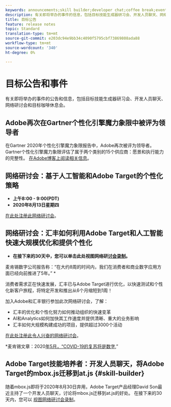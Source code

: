 ```yaml
---
keywords: announcements;skill builder;developer chat;coffee break;events
description: 有关即将举办的事件的信息，包括目标技能生成器研习会、开发人员聊天、网络研讨会和目标咖啡休息会。
title: 目标公告
feature: release notes
topic: Standard
translation-type: tm+mt
source-git-commit: e203dc94e9bb34c4090f5795cbf73869808ada88
workflow-type: tm+mt
source-wordcount: '340'
ht-degree: 0%

---
```



# 目标公告和事件

有关即将举办的事件的公告和信息，包括目标技能生成器研习会、开发人员聊天、网络研讨会和目标咖啡休息会。

## Adobe再次在Gartner个性化引擎魔力象限中被评为领导者

在Gartner 2020年个性化引擎魔力象限报告中，Adobe再次被评为领导者。 Gartner个性化引擎魔力象限评估了属于两个类别的15个供应商：愿景和执行能力的完整性。 [在Adobe博客上阅读相关信息](https://theblog.adobe.com/adobe-again-named-leader-in-gartner-magic-quadrant-for-personalization-engines/)。

## 网络研讨会：基于人工智能和Adobe Target的个性化策略

* **上午8:00 - 9:00(PDT)**
* **2020年8月13日星期四**

[在此处注册此网络研讨会](https://atskillbuilder-maxpersonalization.experienceleague.adobeevents.com/)。

## 网络研讨会：汇丰如何利用Adobe Target和人工智能快速大规模优化和提供个性化

* **在接下来的30天中，您可以单击此处视图网络研[讨会录制](https://seminars.adobeconnect.com/ps4ozlg7qfdy/?proto=true)。**

麦肯锡数字公司报告称：“在大约8周的时间内，我们在消费者和商业数字应用方面已经向前推进了5年。” *

消费者需求正在快速发展，汇丰已与Adobe Target进行优化，以快速测试和个性化新客户旅程，将特定开发和推出从6个月缩短到1周！

加入Adobe和汇丰银行参加此次网络研讨会，了解：

* 汇丰的优化和个性化努力如何推动组织的快速变革
* AI和Analytics如何加快其工作速度并提供清晰、重大的业务影响
* 汇丰如何大规模构建成功的项目，提供超过3000个活动

[在此处注册此令人兴奋的网络研讨会](https://hsbc-targetai.experienceleague.adobeevents.com/)。

*麦肯锡文章：2020[年5月，“COVID-19的复苏将是数字](https://www.mckinsey.com/business-functions/mckinsey-digital/our-insights/the-covid-19-recovery-will-be-digital-a-plan-for-the-first-90-days#),”

## Adobe Target技能培养者：开发人员聊天，将Adobe Target的mbox.js迁移到at.js {#skill-builder}

随着mbox.js即将于2020年8月30日弃用，Adobe Target产品经理David Son最近主持了一个开发人员聊天，讨论将mbox.js迁移到at.js的好处。 在接下来的30天内，您可以 [视图网络研讨会录制](https://seminars.adobeconnect.com/ptdo6mfo6qn6/?proto=true)。
